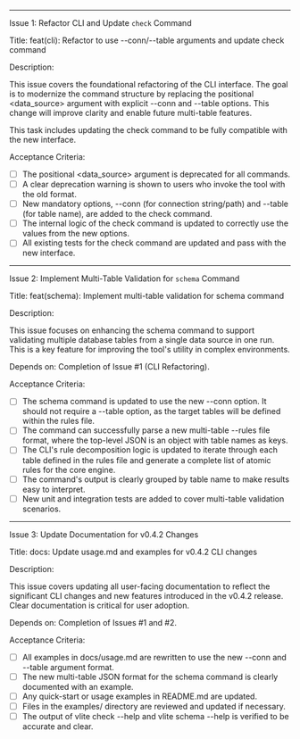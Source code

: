   ---

  Issue 1: Refactor CLI and Update `check` Command

  Title: feat(cli): Refactor to use --conn/--table arguments and update check command

  Description:

  This issue covers the foundational refactoring of the CLI interface. The goal is to modernize the command structure by replacing the positional <data_source>
  argument with explicit --conn and --table options. This change will improve clarity and enable future multi-table features.

  This task includes updating the check command to be fully compatible with the new interface.

  Acceptance Criteria:
   - [ ] The positional <data_source> argument is deprecated for all commands.
   - [ ] A clear deprecation warning is shown to users who invoke the tool with the old format.
   - [ ] New mandatory options, --conn (for connection string/path) and --table (for table name), are added to the check command.
   - [ ] The internal logic of the check command is updated to correctly use the values from the new options.
   - [ ] All existing tests for the check command are updated and pass with the new interface.

  ---

  Issue 2: Implement Multi-Table Validation for `schema` Command

  Title: feat(schema): Implement multi-table validation for schema command

  Description:

  This issue focuses on enhancing the schema command to support validating multiple database tables from a single data source in one run. This is a key feature
  for improving the tool's utility in complex environments.

  Depends on: Completion of Issue #1 (CLI Refactoring).

  Acceptance Criteria:
   - [ ] The schema command is updated to use the new --conn option. It should not require a --table option, as the target tables will be defined within the rules
     file.
   - [ ] The command can successfully parse a new multi-table --rules file format, where the top-level JSON is an object with table names as keys.
   - [ ] The CLI's rule decomposition logic is updated to iterate through each table defined in the rules file and generate a complete list of atomic rules for the
     core engine.
   - [ ] The command's output is clearly grouped by table name to make results easy to interpret.
   - [ ] New unit and integration tests are added to cover multi-table validation scenarios.

  ---

  Issue 3: Update Documentation for v0.4.2 Changes

  Title: docs: Update usage.md and examples for v0.4.2 CLI changes

  Description:

  This issue covers updating all user-facing documentation to reflect the significant CLI changes and new features introduced in the v0.4.2 release. Clear
  documentation is critical for user adoption.

  Depends on: Completion of Issues #1 and #2.

  Acceptance Criteria:
   - [ ] All examples in docs/usage.md are rewritten to use the new --conn and --table argument format.
   - [ ] The new multi-table JSON format for the schema command is clearly documented with an example.
   - [ ] Any quick-start or usage examples in README.md are updated.
   - [ ] Files in the examples/ directory are reviewed and updated if necessary.
   - [ ] The output of vlite check --help and vlite schema --help is verified to be accurate and clear.
